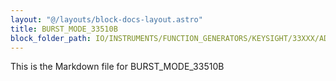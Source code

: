 ```yaml
---
layout: "@/layouts/block-docs-layout.astro"
title: BURST_MODE_33510B
block_folder_path: IO/INSTRUMENTS/FUNCTION_GENERATORS/KEYSIGHT/33XXX/ADVANCED/BURST_MODE_33510B
---
```


This is the Markdown file for BURST_MODE_33510B

